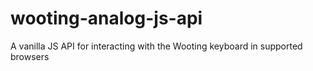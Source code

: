 # wooting-analog-js-api
A vanilla JS API for interacting with the Wooting keyboard in supported browsers
